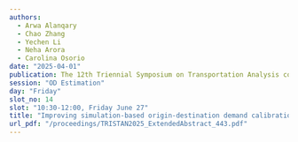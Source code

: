 ```yaml
---
authors:
  - Arwa Alanqary
  - Chao Zhang
  - Yechen Li
  - Neha Arora
  - Carolina Osorio
date: "2025-04-01"
publication: The 12th Triennial Symposium on Transportation Analysis conference
session: "OD Estimation"
day: "Friday"
slot_no: 14
slot: "10:30-12:00, Friday June 27"
title: "Improving simulation-based origin-destination demand calibration using sample segment counts data"
url_pdf: "/proceedings/TRISTAN2025_ExtendedAbstract_443.pdf"
---
```

